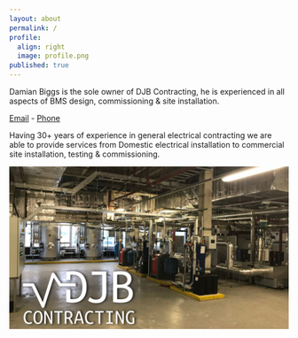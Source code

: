 ```yaml
---
layout: about
permalink: /
profile:
  align: right
  image: profile.png
published: true
---
```


Damian Biggs is the sole owner of DJB Contracting, he is experienced in all aspects of BMS design, commissioning & site installation. 

[Email](mailto:&#100;&#097;&#109;&#105;&#097;&#110;&#064;&#100;&#106;&#098;&#046;&#108;&#116;&#100;) - [Phone](tel:&#048;&#055;&#056;&#056;&#053;&#053;&#055;&#048;&#049;&#057;&#054;) 

Having 30+ years of experience in general electrical contracting we are able to provide services from Domestic electrical installation to commercial site installation, testing & commissioning.

![Plant Room](/assets/images/plant-room.jpg)
